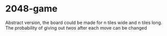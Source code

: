 # 2048-game

Abstract version, the board could be made for n tiles wide and n tiles long.
The probability of giving out *twos* after each move can be changed
